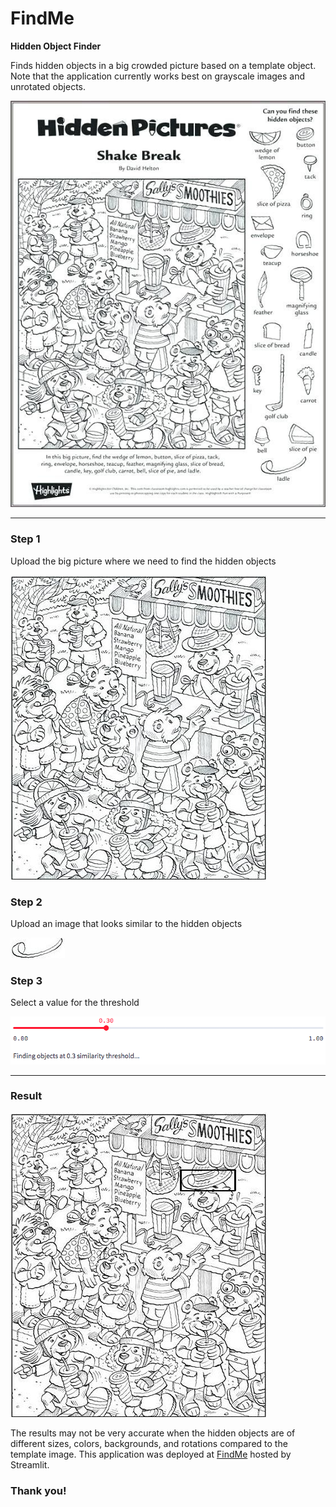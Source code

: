 # FindMe
**Hidden Object Finder**

Finds hidden objects in a big crowded picture based on a template object.
Note that the application currently works best on grayscale images and unrotated objects.

![Sample Image](/input/ShakeBreak.png)

***

### Step 1

Upload the big picture where we need to find the hidden objects

![Big Picture](/input/ShakeBreak_image.png)

### Step 2

Upload an image that looks similar to the hidden objects

![Hidden Object](/input/ShakeBreak_template2.png)

### Step 3

Select a value for the threshold

![Threshold](/input/Threshold.png)

***

### Result

![Object(s) Found](/input/ShakeBreak_result.png)

The results may not be very accurate when the hidden objects are of different sizes, colors, backgrounds, and rotations compared to the template image.
This application was deployed at [FindMe](https://share.streamlit.io/jonathanadamrico/findme/main/main.py) hosted by Streamlit.

### Thank you!
